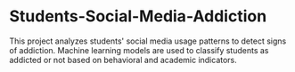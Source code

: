 # Students-Social-Media-Addiction
This project analyzes students' social media usage patterns to detect signs of addiction. Machine learning models are used to classify students as addicted or not based on behavioral and academic indicators.
